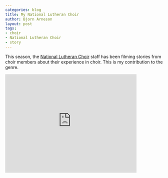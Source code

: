 ```yaml
---
categories: blog
title: My National Lutheran Choir
author: Bjorn Arneson
layout: post
tags: 
- choir 
- National Lutheran Choir
- story
---
```


This season, the [National Lutheran Choir](http://nlca.com) staff has been filming
stories from choir members about their experience in choir. This is my contribution
to the genre.

<iframe width="420" height="315" src="http://www.youtube.com/embed/TNM4pVnbZtU" frameborder="0"></iframe>